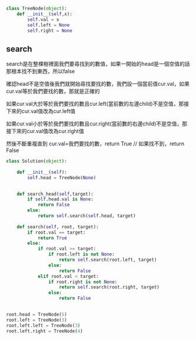 ```py
class TreeNode(object):
    def __init__(self,x):
        self.val = x
        self.left = None
        self.right = None
```
search
---

search是在整棵樹裡面我們要尋找到的數值，如果一開始的head是一個空值的話那根本找不到東西，所以false

確認head不是空值後我們就開始尋找要找的數，我們設一個當前值cur.val，如果cur.val等於我們要找的數，那就是正確的

如果cur.val大於等於我們要找的數且cur.left(當前數的左邊child)不是空值，那接下來的cur.val值改為cur.left值

如果cur.val小於等於我們要找的數且cur.right(當前數的右邊child)不是空值，那接下來的cur.val值改為cur.right值

然後不斷重複直到 cur.val=我們要找的數，return True // 如果找不到，return False

```py
class Solution(object):
    
    def __init__(self):
        self.head = TreeNode(None)      

    
    def search_head(self,target):
        if self.head.val is None:
            return False
        else:
            return self.search(self.head, target)
        
    def search(self, root, target):
        if root.val == target:
            return True
        else:
            if root.val >= target:
                if root.left is not None:
                    return self.search(root.left, target)
                else:
                    return False
            elif root.val < target:   
                if root.right is not None:
                    return self.search(root.right, target)
                else:
                    return False      

                
root.head = TreeNode(5)
root.left = TreeNode(3)
root.left.left = TreeNode(3)
root.left.right = TreeNode(4)
```   
